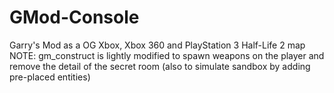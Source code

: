 # GMod-Console
Garry's Mod as a OG Xbox, Xbox 360 and PlayStation 3 Half-Life 2 map <br>
NOTE: gm_construct is lightly modified to spawn weapons on the player and remove the detail of the secret room (also to simulate sandbox by adding pre-placed entities)<br>
